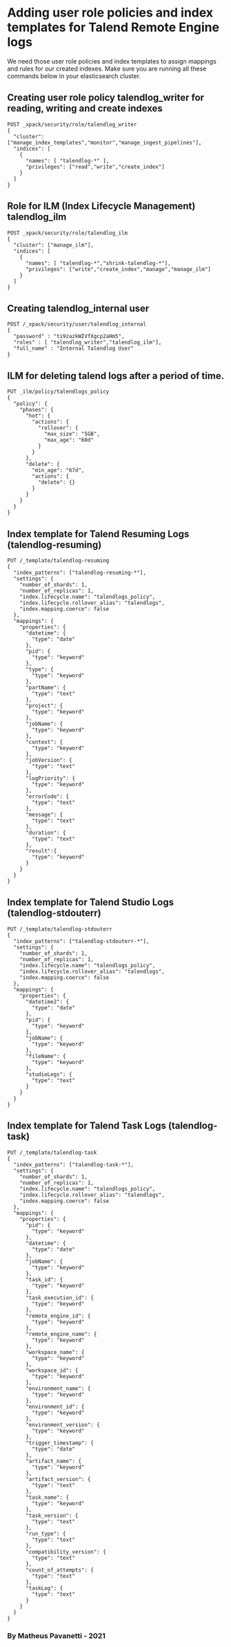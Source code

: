 # Adding user role policies and index templates for Talend Remote Engine logs

We need those user role policies and index templates to assign mappings and rules for our created indexes.
Make sure you are running all these commands below in your elasticsearch cluster.

## Creating user role policy talendlog_writer for reading, writing and create indexes 
```
POST _xpack/security/role/talendlog_writer
{
  "cluster": ["manage_index_templates","monitor","manage_ingest_pipelines"], 
  "indices": [
    {
      "names": [ "talendlog-*" ], 
      "privileges": ["read","write","create_index"]
    }
  ]
}
```

## Role for ILM (Index Lifecycle Management) talendlog_ilm
```
POST _xpack/security/role/talendlog_ilm
{
  "cluster": ["manage_ilm"],
  "indices": [
    {
      "names": [ "talendlog-*","shrink-talendlog-*"],
      "privileges": ["write","create_index","manage","manage_ilm"]
    }
  ]
}
```

## Creating talendlog_internal user
```
POST /_xpack/security/user/talendlog_internal
{
  "password" : "ti9zazkWIVfXgcp2aHm5",
  "roles" : [ "talendlog_writer","talendlog_ilm"],
  "full_name" : "Internal Talendlog User"
}
```

## ILM for deleting talend logs after a period of time.
```
PUT _ilm/policy/talendlogs_policy   
{
  "policy": {                       
    "phases": {
      "hot": {                      
        "actions": {
          "rollover": {             
            "max_size": "5GB",
            "max_age": "60d"
          }
        }
      },
      "delete": {
        "min_age": "67d",           
        "actions": {
          "delete": {}              
        }
      }
    }
  }
}
```

## Index template for Talend Resuming Logs (talendlog-resuming)
```
PUT /_template/talendlog-resuming
{
  "index_patterns": ["talendlog-resuming-*"],
  "settings": {
    "number_of_shards": 1,
    "number_of_replicas": 1,
    "index.lifecycle.name": "talendlogs_policy",
    "index.lifecycle.rollover_alias": "talendlogs",
    "index.mapping.coerce": false
  }, 
  "mappings": {
    "properties": {
      "datetime": {
        "type": "date"
      },
      "pid": {
        "type": "keyword"
      },
      "type": {
        "type": "keyword"
      },
      "partName": {
        "type": "text"
      },
      "project": {
        "type": "keyword"
      },
      "jobName": {
        "type": "keyword"
      },
      "context": {
        "type": "keyword"
      },
      "jobVersion": {
        "type": "text"
      },
      "logPriority": {
        "type": "keyword"
      },
      "errorCode": {
        "type": "text"
      },
      "message": {
        "type": "text"
      },
      "duration": {
        "type": "text"
      },
      "result":{
        "type": "keyword"
      }
    }
  }
}
```

## Index template for Talend Studio Logs (talendlog-stdouterr)
```
PUT /_template/talendlog-stdouterr
{
  "index_patterns": ["talendlog-stdouterr-*"],
  "settings": {
    "number_of_shards": 1,
    "number_of_replicas": 1,
    "index.lifecycle.name": "talendlogs_policy",
    "index.lifecycle.rollover_alias": "talendlogs",
    "index.mapping.coerce": false
  }, 
  "mappings": {
    "properties": {
      "datetime2": {
        "type": "date"
      },
      "pid": {
        "type": "keyword"
      },
      "jobName": {
        "type": "keyword"
      },
      "fileName": {
        "type": "keyword"
      },
      "studioLogs": {
        "type": "text"
      }
    }
  }
}
```

## Index template for Talend Task Logs (talendlog-task)
```
PUT /_template/talendlog-task
{
  "index_patterns": ["talendlog-task-*"],
  "settings": {
    "number_of_shards": 1,
    "number_of_replicas": 1,
    "index.lifecycle.name": "talendlogs_policy",
    "index.lifecycle.rollover_alias": "talendlogs",
    "index.mapping.coerce": false
  }, 
  "mappings": {
    "properties": {
      "pid": {
        "type": "keyword"
      },
      "datetime": {
        "type": "date"
      },
      "jobName": {
        "type": "keyword"
      },
      "task_id": {
        "type": "keyword"
      },
      "task_execution_id": {
        "type": "keyword"
      },
      "remote_engine_id": {
        "type": "keyword"
      },
      "remote_engine_name": {
        "type": "keyword"
      },
      "workspace_name": {
        "type": "keyword"
      },
      "workspace_id": {
        "type": "keyword"
      },
      "environment_name": {
        "type": "keyword"
      },
      "environment_id": {
        "type": "keyword"
      },
      "environment_version": {
        "type": "keyword"
      },
      "trigger_timestamp": {
        "type": "date"
      },
      "artifact_name": {
        "type": "keyword"
      },
      "artifact_version": {
        "type": "text"
      },
      "task_name": {
        "type": "keyword"
      },
      "task_version": {
        "type": "text"
      },
      "run_type": {
        "type": "text"
      },
      "compatibility_version": {
        "type": "text"
      },
      "count_of_attempts": {
        "type": "text"
      },
      "taskLog": {
        "type": "text"
      }
    }
  }
}
```

### By Matheus Pavanetti - 2021